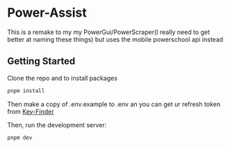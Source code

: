 # Power-Assist
This is a remake to my my PowerGui/PowerScraper(I really need to get better at naming these things) but uses the mobile powerschool api instead

## Getting Started

Clone the repo and to install packages

```bash
pnpm install
```

Then make a copy of .env.example to .env an you can get ur refresh token from [Key-Finder](https://github.com/amaheshwari01/Key-Finder/)

Then, run the development server:

```bash
pnpm dev
```

